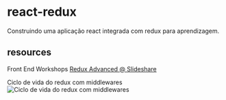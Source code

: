 # react-redux

Construindo uma aplicação react integrada com redux para aprendizagem.

## resources

Front End Workshops
[Redux Advanced @ Slideshare](https://pt.slideshare.net/visualengin/workshop-22-reactredux-m)

Ciclo de vida do redux com middlewares
![Ciclo de vida do redux com middlewares](https://image.slidesharecdn.com/reactjs-reduxadvanced-160718135927/95/workshop-22-reactjs-redux-advanced-15-638.jpg?cb=1468850596)

